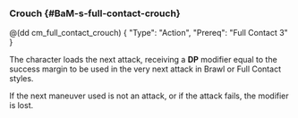 ### Crouch {#BaM-s-full-contact-crouch}

@(dd cm_full_contact_crouch)
{ "Type": "Action",
	"Prereq": "Full Contact 3"
}

The character loads the next attack, receiving a **DP** modifier equal
to the success margin to be used in the very next attack in Brawl
or Full Contact styles.

If the next maneuver used is not an attack, or if the attack fails, 
the modifier is lost.
